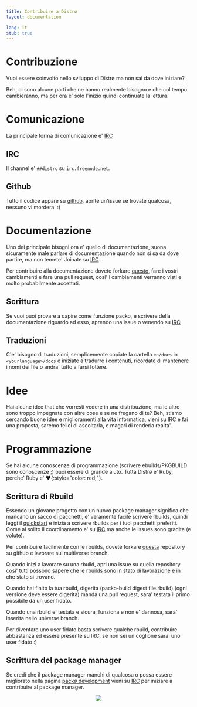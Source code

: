 ```yaml
---
title: Contribuire a Distrø
layout: documentation

lang: it
stub: true
---
```


Contribuzione
============
Vuoi essere coinvolto nello sviluppo di Distrø ma non sai da dove iniziare?

Beh, ci sono alcune parti che ne hanno realmente bisogno e che col tempo cambieranno, ma per ora e' solo l'inizio
quindi continuate la lettura.

Comunicazione
=============
La principale forma di comunicazione e'  [IRC](#irc)

IRC
---
Il channel e' `##distro` su `irc.freenode.net`.

Github
------
Tutto il codice appare su [github](http://github.com/distro), aprite un'issue se trovate qualcosa,
nessuno vi mordera' :)

Documentazione
==============
Uno dei principale bisogni ora e' quello di documentazione, suona sicuramente male parlare di documentazione
quando non si sa da dove partire, ma non temete! Joinate su  [IRC](#irc).

Per contribuire alla documentazione dovete forkare [questo](https://github.com/distro/distro.github.com),
fare i vostri cambiamenti e fare una pull request, cosi' i cambiamenti verranno visti e molto probabilmente accettati.

Scrittura
---------
Se vuoi puoi provare a capire come funzione packo, e scrivere della documentazione riguardo ad esso,
aprendo una issue o venendo su [IRC](#irc)

Traduzioni
----------
C'e' bisogno di traduzioni, semplicemente copiate la cartella `en/docs` in `<yourlanguage>/docs`
e iniziate a tradurre i contenuti, ricordate di mantenere i nomi dei file o andra' tutto a farsi fottere.

Idee
====
Hai alcune idee that che vorresti vedere in una distribuzione, ma le altre sono troppo impegnate
con altre cose e se ne fregano di te? Beh, stiamo cercando buone idee e miglioramenti alla vita informatica,
vieni su [IRC](#irc) e fai una proposta, saremo felici di ascoltarla, e magari di renderla realta'.

Programmazione
==============
Se hai alcune conoscenze di programmazione (scrivere ebuilds/PKGBUILD sono conoscenze ;) puoi essere di grande aiuto.
Tutta Distrø e' Ruby, perche' Ruby e' 
**♥**{:style="color: red;"}.

Scrittura di Rbuild
-------------------
Essendo un giovane progetto con un nuovo package manager significa che mancano un sacco di pacchetti,
e' veramente facile scrivere rbuilds, quindi leggi il [quickstart](/docs/packo/quickstart.html) e inizia a scrivere rbuilds per i tuoi pacchetti preferiti.
Come al solito il coordinamento e' su [IRC](#irc) ma anche le issues sono gradite (e volute).

Per contribuire facilmente con le rbuilds, dovete forkare [questa](https://github.com/distro/source) repository
su github e lavorare sul multiverse branch.

Quando inizi a lavorare su una rbuild, apri una issue su quella repository cosi' tutti possono sapere che le rbuilds
sono in stato di lavorazione e in che stato si trovano.

Quando hai finito la tua rbuild, digerita (packo-build digest file.rbuild) (ogni versione deve essere digerita) 
manda una pull request, sara' testata il primo possibile da un user fidato.

Quando una rbuild e' testata e sicura, funziona e non e' dannosa, sara' inserita nello universe
branch.

Per diventare uno user fidato basta scrivere qualche rbuild, contribuire abbastanza ed essere presente su IRC, se non sei un coglione
sarai uno user fidato :)

Scrittura del package manager
-----------------------------
Se credi che il package manager manchi di qualcosa o possa essere migliorato nella pagina
[packø development](/docs/packo/development/index.html) vieni su [IRC](#irc) per iniziare a contribuire al package manager.

<p><center>
  <img src="/images/uncle_ditto.jpg"/>
</center></p>
